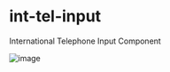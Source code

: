 # int-tel-input
International Telephone Input Component

![image](https://raw.githubusercontent.com/lingobus/int-tel-input/master/readme%402x.png)